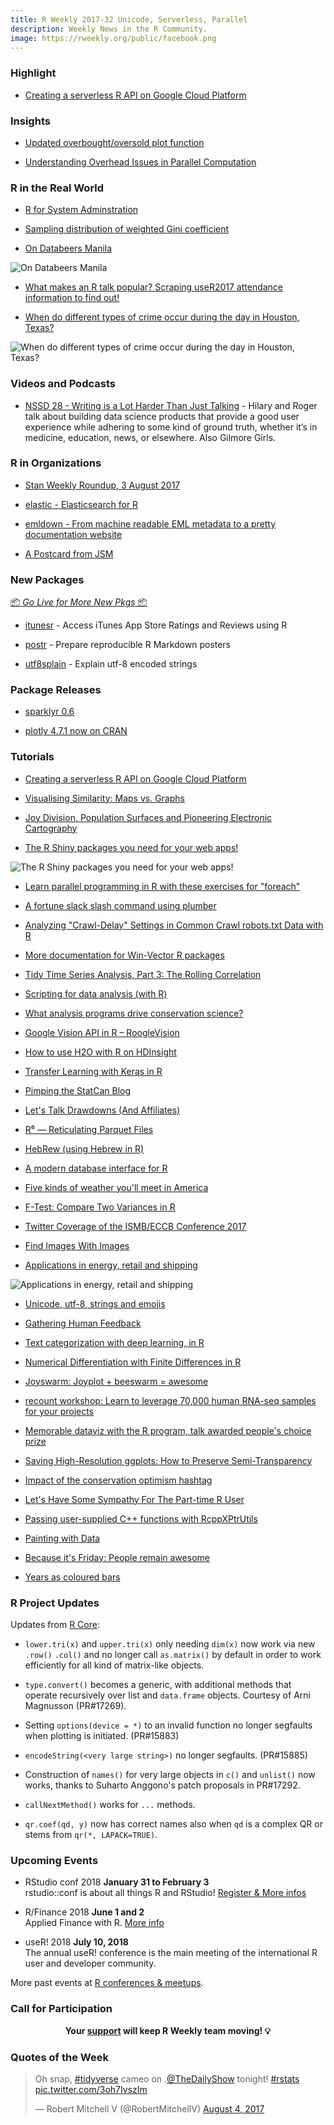```yaml
---
title: R Weekly 2017-32 Unicode, Serverless, Parallel
description: Weekly News in the R Community.
image: https://rweekly.org/public/facebook.png
---
```


###  Highlight

+ [Creating a serverless R API on Google Cloud Platform](https://github.com/MarkEdmondson1234/serverless-R-API-appengine)

### Insights

+ [Updated overbought/oversold plot function](http://dirk.eddelbuettel.com/blog/2017/07/29#updated_overbought_oversold_plot)

+ [Understanding Overhead Issues in Parallel Computation](https://matloff.wordpress.com/2017/07/29/understanding-overhead-issues-in-parallel-computation/)

###  R in the Real World

+ [R for System Adminstration](http://dirk.eddelbuettel.com/blog/2017/08/03#r_for_system_administration)

+ [Sampling distribution of weighted Gini coefficient](http://ellisp.github.io/blog/2017/08/05/weighted-gini)

+ [On Databeers Manila](http://www.tjpalanca.com/2017/07/databeers-mnl.html)

![On Databeers Manila](https://raw.githubusercontent.com/rweekly/image/master/2017-6/20170731-reactions-vs-articles-opt.gif)

+ [What makes an R talk popular? Scraping useR2017 attendance information to find out!](http://deanattali.com/blog/user2017/)

+ [When do different types of crime occur during the day in Houston, Texas?](https://gist.github.com/seasmith/3dfbd76cf2f12f185ef86ae8b4528874)

![When do different types of crime occur during the day in Houston, Texas?](https://pbs.twimg.com/media/DGQJECrVwAAeyoa.jpg)

###  Videos and Podcasts

+ [NSSD 28 - Writing is a Lot Harder Than Just Talking](http://nssdeviations.com/28-writing-is-a-lot-harder-than-just-talking) - Hilary and Roger talk about building data science products that provide a good user experience while adhering to some kind of ground truth, whether it’s in medicine, education, news, or elsewhere. Also Gilmore Girls.

###  R in Organizations

+ [Stan Weekly Roundup, 3 August 2017](http://andrewgelman.com/2017/08/04/stan-weekly-update-3-august-2017/)

+ [elastic - Elasticsearch for R](http://ropensci.org/blog/technotes/2017/08/02/elasticsearch-client)

+ [emldown - From machine readable EML metadata to a pretty documentation website](http://ropensci.org/blog/blog/2017/08/01/emldown)

+ [A Postcard from JSM](https://rviews.rstudio.com/2017/08/02/a-postcard-from-jsm/)

###  New Packages

<p class="added-hostname"><a href="https://rweekly.org/live" target="_blank" class="externalLink">📦 <i>Go Live for More New Pkgs</i> 📦</a></p>

+ [itunesr](https://cran.r-project.org/web/packages/itunesr/index.html) - Access iTunes App Store Ratings and Reviews using R

+ [postr](https://github.com/odeleongt/postr) - Prepare reproducible R Markdown posters

+ [utf8splain](https://github.com/ThinkRstat/utf8splain) - Explain utf-8 encoded strings

### Package Releases

+ [sparklyr 0.6](https://blog.rstudio.com/2017/07/31/sparklyr-0-6/)

+ [plotly 4.7.1 now on CRAN](http://moderndata.plot.ly/plotly-4-7-1-now-on-cran/)

###  Tutorials

+ [Creating a serverless R API on Google Cloud Platform](https://github.com/MarkEdmondson1234/serverless-R-API-appengine)

+ [Visualising Similarity: Maps vs. Graphs](http://www.exactness.net/post/163519386590)

+ [Joy Division, Population Surfaces and Pioneering Electronic Cartography](http://spatial.ly/2017/07/joy-division-population-surfaces-and-pioneering-electronic-cartography/)

+ [The R Shiny packages you need for your web apps!](http://enhancedatascience.com/2017/07/10/the-packages-you-need-for-your-r-shiny-application/)

![The R Shiny packages you need for your web apps!](https://i2.wp.com/enhancedatascience.com/wp-content/uploads/2017/07/formattable.png?w=975)

+ [Learn parallel programming in R with these exercises for "foreach"](http://blog.revolutionanalytics.com/2017/07/foreach-exercises.html)

+ [A fortune slack slash command using plumber](https://romain.rbind.io/blog/2017/07/29/a-fortune-slack-slash-command-using-plumber/)

+ [Analyzing "Crawl-Delay" Settings in Common Crawl robots.txt Data with R](https://rud.is/b/2017/07/28/analyzing-wait-delay-settings-in-common-crawl-robots-txt-data-with-r/)

+ [More documentation for Win-Vector R packages](http://www.win-vector.com/blog/2017/07/more-documentation-for-win-vector-r-packages/)

+ [Tidy Time Series Analysis, Part 3: The Rolling Correlation](http://www.business-science.io/timeseries-analysis/2017/07/30/tidy-timeseries-analysis-pt-3.html)

+ [Scripting for data analysis (with R)](https://martinsbioblogg.wordpress.com/2017/07/30/scripting-for-data-analysis-with-r/)

+ [What analysis programs drive conservation science?](http://www.seascapemodels.org/rstats/2017/08/01/analysis-programs-driving-conservation.html)

+ [Google Vision API in R – RoogleVision](https://www.stoltzmaniac.com/google-vision-api-in-r-rooglevision/)

+ [How to use H2O with R on HDInsight ](http://blog.revolutionanalytics.com/2017/07/h2o-hdinsight.html)

+ [Transfer Learning with Keras in R](http://flovv.github.io/Logo_detection_transfer_learning/)

+ [Pimping the StatCan Blog](https://www.mytinyshinys.com/2017/08/01/statcan)

+ [Let's Talk Drawdowns (And Affiliates)](https://quantstrattrader.wordpress.com/2017/08/01/lets-talk-drawdowns-and-affiliates/)

+ [R⁶ — Reticulating Parquet Files](https://rud.is/b/2017/08/01/r%e2%81%b6-reticulating-parquet-files/)

+ [HebRew (using Hebrew in R)](http://r-posts.com/hebrew-using-hebrew-in-r/)

+ [A modern database interface for R](http://blog.revolutionanalytics.com/2017/08/a-modern-database-interface-for-r.html)

+ [Five kinds of weather you'll meet in America](http://www.decisionsciencenews.com/2017/08/01/five-kinds-weather-youll-meet-america/)

+ [F-Test: Compare Two Variances in R](http://www.sthda.com/english/wiki/f-test-compare-two-variances-in-r)

+ [Twitter Coverage of the ISMB/ECCB Conference 2017](https://nsaunders.wordpress.com/2017/08/02/twitter-coverage-of-the-ismbeccb-conference-2017/)

+ [Find Images With Images](https://blogs.technet.microsoft.com/machinelearning/2017/07/31/find-images-with-images/)

+ [Applications in energy, retail and shipping](http://blog.revolutionanalytics.com/2017/08/gallery-solutions.html)

![Applications in energy, retail and shipping](https://revolution-computing.typepad.com/.a/6a010534b1db25970b01bb09b52745970d-pi)

+ [Unicode, utf-8, strings and emojis](https://romain.rbind.io/blog/2017/08/03/unicode-utf-8-strings-and-emojis/)

+ [Gathering Human Feedback](https://blog.openai.com/gathering_human_feedback/)

+ [Text categorization with deep learning, in R](http://blog.revolutionanalytics.com/2017/08/text-categorization-deep-learning.html)

+ [Numerical Differentiation with Finite Differences in R](http://www.aaronschlegel.com/numerical-differentiation-finite-differences-r/)

+ [Joyswarm: Joyplot + beeswarm = awesome](http://lenkiefer.github.io/2017/08/03/joyswarm)

+ [recount workshop: Learn to leverage 70,000 human RNA-seq samples for your projects](http://lcolladotor.github.io/talk/bioc2017/)

+ [Memorable dataviz with the R program, talk awarded people's choice prize](http://www.seascapemodels.org/rstats/2017/07/30/peoples-choice-dataviz.html)

+ [Saving High-Resolution ggplots: How to Preserve Semi-Transparency](http://www.sthda.com/english/wiki/saving-high-resolution-ggplots-how-to-preserve-semi-transparency)

+ [Impact of the conservation optimism hashtag](http://www.seascapemodels.org/rstats/2017/08/04/conservationoptimism.html)

+ [Let's Have Some Sympathy For The Part-time R User](http://www.win-vector.com/blog/2017/08/lets-have-some-sympathy-for-the-part-time-r-user/)

+ [Passing user-supplied C++ functions with RcppXPtrUtils](http://gallery.rcpp.org//articles/passing-cpp-function-pointers-rcppxptrutils/)

+ [Painting with Data](http://blog.revolutionanalytics.com/2017/08/kandinsky.html)

+ [Because it's Friday: People remain awesome](http://blog.revolutionanalytics.com/2017/08/because-its-friday-people-remain-awesome.html)

+ [Years as coloured bars](https://nsaunders.wordpress.com/2017/08/05/years-as-coloured-bars/)

###  R Project Updates

Updates from [R Core](http://developer.r-project.org/blosxom.cgi/R-devel/NEWS):

+ `lower.tri(x)` and `upper.tri(x)` only needing `dim(x)` now work via new `.row()` `.col()` and no longer call `as.matrix()` by default in order to work efficiently for all kind of matrix-like objects.

+ `type.convert()` becomes a generic, with additional methods that operate recursively over list and `data.frame` objects. Courtesy of Arni Magnusson (PR#17269).

+ Setting `options(device = *)` to an invalid function no longer segfaults when plotting is initiated. (PR#15883)

+ `encodeString(<very large string>)` no longer segfaults. (PR#15885)

+ Construction of `names()` for very large objects in `c()` and `unlist()` now works, thanks to Suharto Anggono's patch proposals in PR#17292.

+  `callNextMethod()` works for `...` methods. 

+ `qr.coef(qd, y)` now has correct names also when `qd` is a complex QR or stems from `qr(*, LAPACK=TRUE)`.

###  Upcoming Events

+ RStudio conf 2018 **January 31 to February 3** <br />
rstudio::conf is about all things R and RStudio! [Register & More infos](https://www.rstudio.com/conference/)

+ R/Finance 2018 **June 1 and 2** <br />
Applied Finance with R. [More info](http://www.rinfinance.com)

+ useR! 2018 **July 10, 2018** <br />
The annual useR! conference is the main meeting of the international R user and developer community.

More past events at [R conferences & meetups](https://conf.rweekly.org).


###  Call for Participation

<p class="hide-support added-hostname support-rweekly" style="text-align: center;font-weight: bold;">Your <a class="non-visited externalLink" href="https://www.patreon.com/rweekly" onclick="pas(this)">support</a> will keep R Weekly team moving! 💡</p>

###  Quotes of the Week

<blockquote class="twitter-tweet" data-lang="en"><p lang="en" dir="ltr">Oh snap, <a href="https://twitter.com/hashtag/tidyverse?src=hash">#tidyverse</a> cameo on .<a href="https://twitter.com/TheDailyShow">@TheDailyShow</a> tonight! <a href="https://twitter.com/hashtag/rstats?src=hash">#rstats</a> <a href="https://t.co/3oh7IvszIm">pic.twitter.com/3oh7IvszIm</a></p>&mdash; Robert Mitchell V (@RobertMitchellV) <a href="https://twitter.com/RobertMitchellV/status/893342202536972289">August 4, 2017</a></blockquote>
